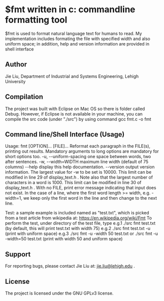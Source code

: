 $fmt written in c: commandline formatting tool
========

$fmt is used to format natural language text for humans to read. My implementation includes formating the file with specified width and also uniform space; in addition, help and version information are provided in shell interface




Author
------

Jie Liu, Department of Industrial and Systems Engineering, Lehigh University




Compilation
-----------

The project was built with Eclipse on Mac OS so there is folder called Debug. However, if Eclipse is not available in your machine, you can compile the src code (under "./src") by using command
                gcc fmt.c -o fmt




Command line/Shell Interface (Usage)
------------------------------------

Usage: fmt [OPTION]... [FILE]...
		Reformat each paragraph in the FILE(s), printing out results.
		Mandatory arguments to long options are mandatory for short options too.
		  -u, --uniform-spacing     one space between words, two after sentences.
		  -w, --width=WIDTH         maximum line width (default of 75 columns)
		      --help     display this help documentation.
		      --version  output version information.
		The largest value for -w to be set is 10000. This limit can be modified in line 29 of display_text.h .
		Note also that the largest number of characters in a word is 1000. This limit can be modified in line 30 of display_text.h .
		With no FILE, print error message indicating that input does not exist.
        In the case of a line, where the first word length >= width, e.g. -width=1, we keep only the first word in the line and then change to the next line.

Test: a sample example is included named as "test.txt", which is picked from a test article from wikipedia at:
https://en.wikipedia.org/wiki/Fmt
      To perform the test, under directory of the test file, type
             e.g.1     ./src fmt test.txt        (by default, this will print test.txt with width 75)
             e.g.2     ./src fmt test.txt -u        (print with uniform space)
             e.g.3     ./src fmt -u -width 50 test.txt or ./src fmt -u -width=50 test.txt   (print with width 50 and uniform space)




Support
-------

For reporting bugs, please contact Jie Liu at: jie.liu@lehigh.edu .




License
-------

The project is licensed under the GNU GPLv3 license.


